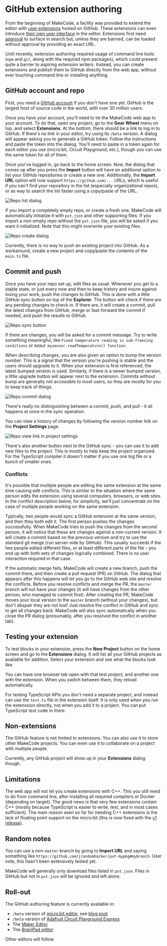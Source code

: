 # GitHub extension authoring

From the beginning of MakeCode, a facility was provided to extend the editor with [user extensions](/extensions/getting-started) hosted on GitHub. These extensions can even introduce [their own user interface](/extensions/extensions) in the editor. Extensions first need [approval](/extensions/approval) to surface in search but, unless they are banned, can be loaded without approval by providing an exact URL.

Until recently, extension authoring required usage of command line tools (`npm` and `git`, along with the required npm packages), which could present quite a barrier to aspiring extension writers. Instead, you can create extensions and publish them to GitHub directly from the web app, without ever touching command line or installing anything.

## GitHub account and repo

First, you need a [GitHub account](https://github.com/join) if you don't have one yet. GitHub is the largest host of source code in the world, with over 30 million users.

Once you have your account, you'll need to tie the MakeCode web app to your account. To do that, open any project, go to the **Gear Wheel** menu on top, and select **Extensions**. At the bottom, there should be a link to log in to GitHub. If there's no link in your editor, try using its `/beta` version. A dialog will appear asking you to generate a GitHub token. Follow the instructions and paste the token into the dialog. You'll need to paste in a token again for each editor you use (micro:bit, Circuit Playground, etc.), though you can use the same token for all of them.

Once you've logged in, go back to the home screen. Now, the dialog that comes up after you press the **Import** button will have an additional option to list your GitHub repositories or create a new one. Additionally, the **Import URL** option will now support `https://github.com/...` URLs, which is useful if you can't find your repository in the list (especially organizational repos), or as way to search the list faster using a copy/paste of the URL.

![Repo list dialog](/static/extensions/repo-list.png)

If you import a completely empty repo, or create a fresh one, MakeCode will automatically initialize it with `pxt.json` and other supporting files. If you import a non-empty repo without the `pxt.json` file, you will be asked if you want it initialized. Note that this might overwrite your existing files.

![Repo create dialog](/static/extensions/repo-create.png)

Currently, there is no way to push an existing project into GitHub. As a workaround, create a new project and copy/paste the contents of the `main.ts` file.

## Commit and push

Once you have your repo set up, edit files as usual. Whenever you get to a stable state, or just every now and then to keep history and insure against losing your work, push the changes to GitHub. This is done with a little GitHub sync button on top of the **Explorer**. The button will check if there are any pending changes to check in. If there are, it will create a commit, pull the latest changes from GitHub, merge or fast-forward the commit if needed, and push the results to GitHub.

![Repo sync button](/static/extensions/repo-sync.png)

If there are changes, you will be asked for a commit message. Try to write something meaningful, like `Fixed temperature reading in sub-freezing conditions` or `Added mysensor.readTemperature() function`.

When describing changes, you are also given an option to bump the version number. This is a signal that the version you're pushing is stable and the users should upgrade to it. When your extension is first referenced, the latest bumped version is used. Similarly, if there is a newer bumped version, a little upgrade button will appear next to the extension. Commits without bump are generally not accessible to most users, so they are mostly for you to keep track of things.

![Repo commit dialog](/static/extensions/repo-commit.png)

There's really no distinguishing between a commit, push, and pull - it all happens at once in the sync operation.

You can view a history of changes by following the version number link on the **Project Settings** page.

![Repo view link in project settings](/static/extensions/repo-view.png)

There's also another button next to the GitHub sync - you can use it to add new files to the project. This is mostly to help keep the project organized. For the TypeScript compiler it doesn't matter if you use one big file or a bunch of smaller ones.

### Conflicts

It's possible that multiple people are editing the same extension at the same time causing edit conflicts. This is similar to the situation where the same person edits the extension using several computers, browsers, or web sites. In the conflict description below, for simplicity, we'll just concentrate on the case of multiple people working on the same extension.

Typically, two people would sync a GitHub extension at the same version, and then they both edit it. The first person pushes the changes successfully. When MakeCode tries to push the changes from the second person,
it will notice that these are changes against a non-current version. It will create a commit based on the previous version and try to use the standard git merge (run server-side by GitHub). This usually succeeds if the two people edited different files, or at least different parts of the file - you end up with both sets of changes logically combined. There is no user interaction required in that case.

If the automatic merge fails, MakeCode will create a new branch, push the commit there, and then create a pull request (PR) on GitHub. The dialog that appears after this happens will let you go to the GitHub web site and resolve the conflicts. Before you resolve conflicts and merge the PR, the `master` branch will not have your changes (it will have changes from the other person, who managed to commit first). After creating the PR, MakeCode moves your local version to the `master` branch (without your changes), but don't despair they are not lost! Just resolve the conflict in GitHub and sync to get all changes back. MakeCode will also sync automatically when you close the PR dialog (presumably, after you resolved the conflict in another tab).

## Testing your extension

To test blocks in your extension, press the **New Project** button on the home screen and go to the **Extensions** dialog. It will list all your GitHub projects as available for addition. Select your extension and see what the blocks look like.

You can have one browser tab open with that test project, and another one with the extension. When you switch between them, they reload automatically.

For testing TypeScript APIs you don't need a separate project, and instead can
use the `test.ts` file in the extension itself. It is only used when you run the extenssion
directly, not when you add it to a project. You can put TypeScript test code in there.

## Non-extensions

The GitHub feature is not limited to extensions. You can also use it to store other MakeCode projects. You can even use it to collaborate on a project with multiple people.

Currently, any GitHub project will show up in your **Extensions** dialog though.

## Limitations

The web app will not let you create extensions with C++. This you still need to do from command line, after installing all required compilers or Docker (depending on target). The good news is that very few extensions contain C++ (mostly because TypeScript is easier to write, test, and in most cases sufficient). The main reason seen so far for needing C++ extensions is the lack of floating point support on the micro:bit (this is now fixed with the [v1 release](https://makecode.com/blog/microbit/v1-beta)).

## Random notes

You can use a non-`master` branch by going to **Import URL** and saying something like `https://github.com/jrandomhacker/pxt-mypkg#mybranch`. User note, this hasn't been extensively tested yet.

MakeCode will generally only download files listed in `pxt.json`. Files in GitHub but not in `pxt.json` will be ignored and left alone.

## Roll-out

The GitHub authoring feature is currently available in:

* `/beta` version of [micro:bit editor](https://makecode.microbit.org/beta), see [blog post](https://makecode.com/blog/microbit/v1-beta)
* `/beta` version of [Adafruit Circuit Playground Express](https://makecode.adafruit.com/beta)
* The [Maker Editor](https://maker.makecode.com)
* The [BrainPad editor](https://makecode.brainpad.com)

Other editors will follow.
